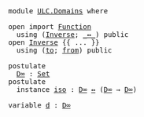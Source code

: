 <pre class="Agda">
<a id="14" class="Keyword">module</a> <a id="21" href="ULC.Domains.html" class="Module">ULC.Domains</a> <a id="33" class="Keyword">where</a>

<a id="40" class="Keyword">open</a> <a id="45" class="Keyword">import</a> <a id="52" href="Function.html" class="Module">Function</a>
  <a id="63" class="Keyword">using</a> <a id="69" class="Symbol">(</a><a id="70" href="Function.Bundles.html#7340" class="Record">Inverse</a><a id="77" class="Symbol">;</a> <a id="79" href="Function.Bundles.html#12701" class="Function Operator">_↔_</a><a id="82" class="Symbol">)</a> <a id="84" class="Keyword">public</a>
<a id="91" class="Keyword">open</a> <a id="96" href="Function.Bundles.html#7340" class="Module">Inverse</a> <a id="104" class="Symbol">{{</a> <a id="107" class="Symbol">...</a> <a id="111" class="Symbol">}}</a>
  <a id="116" class="Keyword">using</a> <a id="122" class="Symbol">(</a><a id="123" href="Function.Bundles.html#7394" class="Field">to</a><a id="125" class="Symbol">;</a> <a id="127" href="Function.Bundles.html#7418" class="Field">from</a><a id="131" class="Symbol">)</a> <a id="133" class="Keyword">public</a>

<a id="141" class="Keyword">postulate</a>
  <a id="D∞"></a><a id="153" href="ULC.Domains.html#153" class="Postulate">D∞</a> <a id="156" class="Symbol">:</a> <a id="158" href="Agda.Primitive.html#388" class="Primitive">Set</a>
<a id="162" class="Keyword">postulate</a>
  <a id="174" class="Keyword">instance</a> <a id="iso"></a><a id="183" href="ULC.Domains.html#183" class="Postulate">iso</a> <a id="187" class="Symbol">:</a> <a id="189" href="ULC.Domains.html#153" class="Postulate">D∞</a> <a id="192" href="Function.Bundles.html#12701" class="Function Operator">↔</a> <a id="194" class="Symbol">(</a><a id="195" href="ULC.Domains.html#153" class="Postulate">D∞</a> <a id="198" class="Symbol">→</a> <a id="200" href="ULC.Domains.html#153" class="Postulate">D∞</a><a id="202" class="Symbol">)</a>

<a id="205" class="Keyword">variable</a> <a id="214" href="ULC.Domains.html#214" class="Generalizable">d</a> <a id="216" class="Symbol">:</a> <a id="218" href="ULC.Domains.html#153" class="Postulate">D∞</a>
</pre> 